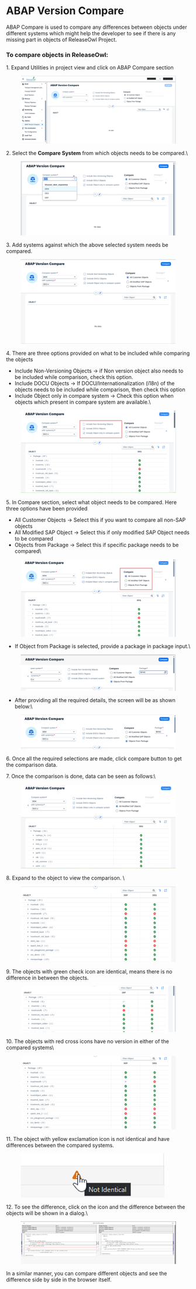 # ABAP Version Compare

ABAP Compare is used to compare any differences between objects under different systems which might help the developer to see if there is any missing part in objects of ReleaseOwl Project.

### To compare objects in ReleaseOwl:&#x20;

1\. Expand Utilities in project view and click on ABAP Compare section

<figure><img src="../../.gitbook/assets/image (1) (1) (1) (1) (1) (1) (1) (1) (1) (1) (1) (1) (1) (1) (1) (1) (1) (1) (1) (1) (1) (1) (1) (1).png" alt=""><figcaption></figcaption></figure>

2\. Select the **Compare System** from which objects needs to be compared.\


<figure><img src="../../.gitbook/assets/image (1202).png" alt=""><figcaption></figcaption></figure>

3\. Add systems against which the above selected system needs be compared.

<figure><img src="../../.gitbook/assets/image (1204).png" alt=""><figcaption></figcaption></figure>

4\. There are three options provided on what to be included while comparing the objects

* Include Non-Versioning Objects -> if Non version object also needs to be included while comparison, check this option.
* Include DOCU Objects -> If DOCU/Internationalization (i18n) of the objects needs to be included while comparison, then check this option
* Include Object only in compare system -> Check this option when objects which present in compare system are available.\


<figure><img src="../../.gitbook/assets/image (1205).png" alt=""><figcaption></figcaption></figure>

5\. In Compare section, select what object needs to be compared. Here three options have been provided

* All Customer Objects -> Select this if you want to compare all non-SAP objects
* All Modified SAP Object -> Select this if only modified SAP Object needs to be compared
* Objects from Package -> Select this if specific package needs to be compared\


<figure><img src="../../.gitbook/assets/image (1206).png" alt=""><figcaption></figcaption></figure>

* If Object from Package is selected, provide a package in package input.\


<figure><img src="../../.gitbook/assets/image (1207).png" alt=""><figcaption></figcaption></figure>

* After providing all the required details, the screen will be as shown below:\


<figure><img src="../../.gitbook/assets/image (1208).png" alt=""><figcaption></figcaption></figure>

6\. Once all the required selections are made, click compare button to get the comparison data.

7\. Once the comparison is done, data can be seen as follows:\


<figure><img src="../../.gitbook/assets/image (1209).png" alt=""><figcaption></figcaption></figure>

8\. Expand to the object to view the comparison. \


<figure><img src="../../.gitbook/assets/image (1213).png" alt=""><figcaption></figcaption></figure>

9\. The objects with green check icon are identical, means there is no difference in between the objects.

<figure><img src="../../.gitbook/assets/image (1215).png" alt=""><figcaption></figcaption></figure>

10\. The objects with red cross icons have no version in either of the compared systems\


<figure><img src="../../.gitbook/assets/image (1216).png" alt=""><figcaption></figcaption></figure>

11\. The object with yellow exclamation icon is not identical and have differences between the compared systems.

<figure><img src="../../.gitbook/assets/image (1217).png" alt=""><figcaption></figcaption></figure>

12\. To see the difference, click on the icon and the difference between the objects will be shown in a dialog.\


<figure><img src="../../.gitbook/assets/image (1218).png" alt=""><figcaption></figcaption></figure>

In a similar manner, you can compare different objects and see the difference side by side in the browser itself.

